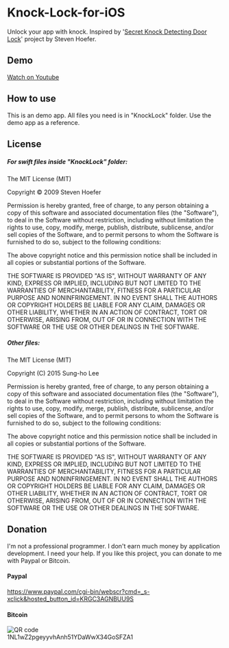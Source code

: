 # Knock-Lock-for-iOS
Unlock your app with knock.
Inspired by '[Secret Knock Detecting Door Lock](http://www.instructables.com/id/Secret-Knock-Detecting-Door-Lock/)' project by Steven Hoefer.

## Demo
[Watch on Youtube](https://www.youtube.com/watch?v=IcRHkVDTCik)

## How to use
This is an demo app. All files you need is in "KnockLock" folder. Use the demo app as a reference.

## License

##### For swift files inside "KnockLock" folder:
The MIT License (MIT)

Copyright © 2009 Steven Hoefer

Permission is hereby granted, free of charge, to any person obtaining a copy of this software and associated documentation files (the "Software"), to deal in the Software without restriction, including without limitation the rights to use, copy, modify, merge, publish, distribute, sublicense, and/or sell copies of the Software, and to permit persons to whom the Software is furnished to do so, subject to the following conditions:

The above copyright notice and this permission notice shall be included in all copies or substantial portions of the Software.

THE SOFTWARE IS PROVIDED "AS IS", WITHOUT WARRANTY OF ANY KIND, EXPRESS OR IMPLIED, INCLUDING BUT NOT LIMITED TO THE WARRANTIES OF MERCHANTABILITY, FITNESS FOR A PARTICULAR PURPOSE AND NONINFRINGEMENT. IN NO EVENT SHALL THE AUTHORS OR COPYRIGHT HOLDERS BE LIABLE FOR ANY CLAIM, DAMAGES OR OTHER LIABILITY, WHETHER IN AN ACTION OF CONTRACT, TORT OR OTHERWISE, ARISING FROM, OUT OF OR IN CONNECTION WITH THE SOFTWARE OR THE USE OR OTHER DEALINGS IN THE SOFTWARE.

##### Other files:
The MIT License (MIT)

Copyright (C) 2015 Sung-ho Lee

Permission is hereby granted, free of charge, to any person obtaining a copy of this software and associated documentation files (the "Software"), to deal in the Software without restriction, including without limitation the rights to use, copy, modify, merge, publish, distribute, sublicense, and/or sell copies of the Software, and to permit persons to whom the Software is furnished to do so, subject to the following conditions:

The above copyright notice and this permission notice shall be included in all copies or substantial portions of the Software.

THE SOFTWARE IS PROVIDED "AS IS", WITHOUT WARRANTY OF ANY KIND, EXPRESS OR IMPLIED, INCLUDING BUT NOT LIMITED TO THE WARRANTIES OF MERCHANTABILITY, FITNESS FOR A PARTICULAR PURPOSE AND NONINFRINGEMENT. IN NO EVENT SHALL THE AUTHORS OR COPYRIGHT HOLDERS BE LIABLE FOR ANY CLAIM, DAMAGES OR OTHER LIABILITY, WHETHER IN AN ACTION OF CONTRACT, TORT OR OTHERWISE, ARISING FROM, OUT OF OR IN CONNECTION WITH THE SOFTWARE OR THE USE OR OTHER DEALINGS IN THE SOFTWARE.

## Donation
I'm not a professional programmer. I don't earn much money by application development. I need your help. If you like this project, you can donate to me with Paypal or Bitcoin.

#### Paypal
https://www.paypal.com/cgi-bin/webscr?cmd=_s-xclick&hosted_button_id=KRGC3AGNBUU9S


#### Bitcoin
![QR code](http://chart.apis.google.com/chart?chs=200x200&cht=qr&chld=|1&chl=1NL1wZ2pgeyyvhAnh51YDaWwX34GoSFZA1)<br>
1NL1wZ2pgeyyvhAnh51YDaWwX34GoSFZA1
